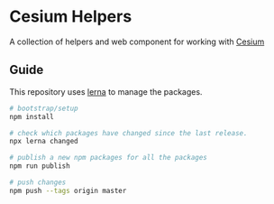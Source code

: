 # Cesium Helpers

A collection of helpers and web component for working with [Cesium](https://cesium.com/)

## Guide

This repository uses [lerna](https://lerna.js.org/) to manage the packages.

```bash
# bootstrap/setup
npm install

# check which packages have changed since the last release.
npx lerna changed

# publish a new npm packages for all the packages
npm run publish

# push changes
npm push --tags origin master
```
